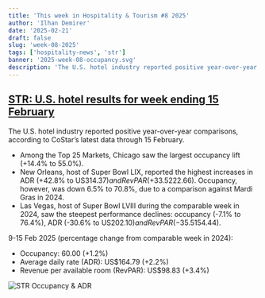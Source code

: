```yaml
---
title: 'This week in Hospitality & Tourism #8 2025'
author: 'Ilhan Demirer'
date: '2025-02-21'
draft: false
slug: 'week-08-2025'
tags: ['hospitality-news', 'str']
banner: '2025-week-08-occupancy.svg'
description: 'The U.S. hotel industry reported positive year-over-year comparisons, according to CoStar’s latest data through 15 February.'
---
```


## [STR: U.S. hotel results for week ending 15 February](https://str.com/press-release/us-hotel-results-week-ending-15-february)

The U.S. hotel industry reported positive year-over-year comparisons, according to CoStar’s latest data through 15 February.

- Among the Top 25 Markets, Chicago saw the largest occupancy lift (+14.4% to 55.0%).
- New Orleans, host of Super Bowl LIX, reported the highest increases in ADR (+42.8% to US$314.37) and RevPAR (+33.5% to US$222.66). Occupancy, however, was down 6.5% to 70.8%, due to a comparison against Mardi Gras in 2024.
- Las Vegas, host of Super Bowl LVIII during the comparable week in 2024, saw the steepest performance declines: occupancy (-7.1% to 76.4%), ADR (-30.6% to US$202.10) and RevPAR (-35.5% to US$154.44).

9-15 Feb 2025 (percentage change from comparable week in 2024):

- Occupancy: 60.00 (+1.2%)
- Average daily rate (ADR): US$164.79 (+2.2%)
- Revenue per available room (RevPAR): US$98.83 (+3.4%)

![STR Occupancy & ADR](/images/blogimages/2025-week-08-occupancy.svg)

